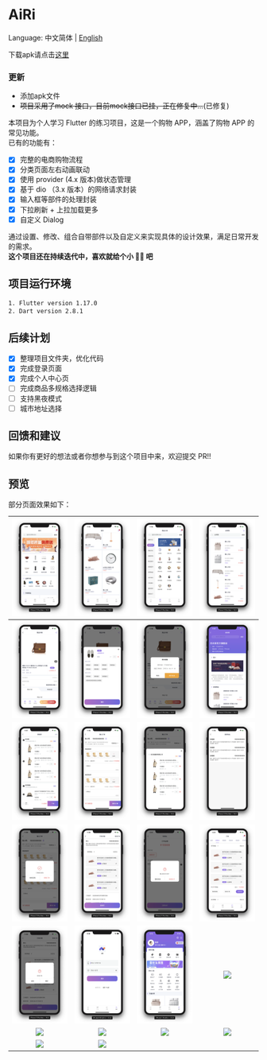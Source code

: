 # AiRi

Language: 中文简体 | [English](README-EN.md)

下载apk请点击[这里](https://github.com/xieyezi/flutter-shopping-AiRi/blob/master/apk/airi.apk?raw=trueg)

### 更新
- 添加apk文件
-  ~~项目采用了mock 接口，目前mock接口已挂，正在修复中...~~(已修复)


本项目为个人学习 Flutter 的练习项目，这是一个购物 APP，涵盖了购物 APP 的常见功能。  
已有的功能有：

- [x] 完整的电商购物流程
- [x] 分类页面左右动画联动
- [x] 使用 provider (4.x 版本)做状态管理
- [x] 基于 dio （3.x 版本）的网络请求封装
- [x] 输入框等部件的处理封装
- [x] 下拉刷新 + 上拉加载更多
- [x] 自定义 Dialog

通过设置、修改、组合自带部件以及自定义来实现具体的设计效果，满足日常开发的需求。  
**这个项目还在持续迭代中，喜欢就给个小 🌟🌟 吧**

## 项目运行环境

```
1. Flutter version 1.17.0
2. Dart version 2.8.1
```

## 后续计划

- [x] 整理项目文件夹，优化代码
- [x] 完成登录页面
- [x] 完成个人中心页
- [ ] 完成商品多规格选择逻辑
- [ ] 支持黑夜模式
- [ ] 城市地址选择

## 回馈和建议

如果你有更好的想法或者你想参与到这个项目中来，欢迎提交 PR!!

## 预览

部分页面效果如下：

| ![](./screenshot/Screenshot_1.png)  | ![](./screenshot/Screenshot_2.png)  | ![](./screenshot/Screenshot_3.png)  | ![](./screenshot/Screenshot_4.png)  |
| :---------------------------------: | :---------------------------------: | :---------------------------------: | :---------------------------------: |
| ![](./screenshot/Screenshot_5.png)  | ![](./screenshot/Screenshot_6.png)  | ![](./screenshot/Screenshot_7.png)  | ![](./screenshot/Screenshot_8.png)  |
| ![](./screenshot/Screenshot_9.png)  | ![](./screenshot/Screenshot_10.png) | ![](./screenshot/Screenshot_11.png) | ![](./screenshot/Screenshot_12.png) |
| ![](./screenshot/Screenshot_13.png) | ![](./screenshot/Screenshot_14.png) | ![](./screenshot/Screenshot_17.png) | ![](./screenshot/Screenshot_18.png) |
| ![](./screenshot/Screenshot_15.png) | ![](./screenshot/Screenshot_19.png) | ![](./screenshot/Screenshot_20.png) | ![](./screenshot/Screenshot_21.png) |
| ![](./screenshot/Screenshot_22.jpg) | ![](./screenshot/Screenshot_23.jpg) | ![](./screenshot/Screenshot_24.jpg) | ![](./screenshot/Screenshot_25.jpg) |
| ![](./screenshot/Screenshot_26.jpg) | ![](./screenshot/Screenshot_27.jpg) |                                     |                                     |
